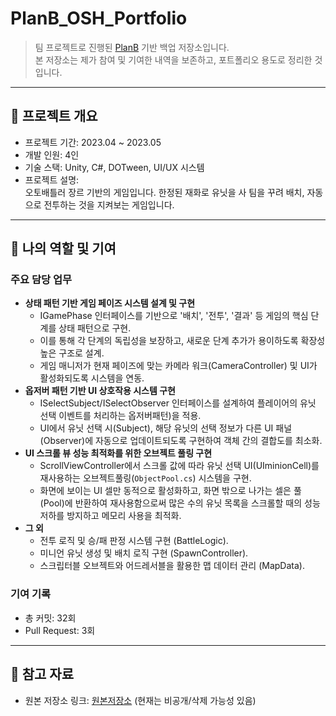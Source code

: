 # PlanB_OSH_Portfolio

> 팀 프로젝트로 진행된 [PlanB](https://github.com/BellLight95/Linon3_Final) 기반 백업 저장소입니다.  
> 본 저장소는 제가 참여 및 기여한 내역을 보존하고, 포트폴리오 용도로 정리한 것입니다.

---

## 📌 프로젝트 개요
- 프로젝트 기간: 2023.04 ~ 2023.05
- 개발 인원: 4인
- 기술 스택: Unity, C#, DOTween, UI/UX 시스템
- 프로젝트 설명:  
  오토배틀러 장르 기반의 게임입니다.
  한정된 재화로 유닛을 사 팀을 꾸려 배치, 자동으로 전투하는 것을 지켜보는 게임입니다.

---

## 👤 나의 역할 및 기여
### 주요 담당 업무
- **상태 패턴 기반 게임 페이즈 시스템 설계 및 구현**
  - IGamePhase 인터페이스를 기반으로 '배치', '전투', '결과' 등 게임의 핵심 단계를 상태 패턴으로 구현.
  - 이를 통해 각 단계의 독립성을 보장하고, 새로운 단계 추가가 용이하도록 확장성 높은 구조로 설계.
  - 게임 매니저가 현재 페이즈에 맞는 카메라 워크(CameraController) 및 UI가 활성화되도록 시스템을 연동.
- **옵저버 패턴 기반 UI 상호작용 시스템 구현**
  - ISelectSubject/ISelectObserver 인터페이스를 설계하여 플레이어의 유닛 선택 이벤트를 처리하는 옵저버패턴)을 적용.
  - UI에서 유닛 선택 시(Subject), 해당 유닛의 선택 정보가 다른 UI 패널(Observer)에 자동으로 업데이트되도록 구현하여 객체 간의 결합도를 최소화.
- **UI 스크롤 뷰 성능 최적화를 위한 오브젝트 풀링 구현**
  - ScrollViewController에서 스크롤 값에 따라 유닛 선택 UI(UIminionCell)를 재사용하는 오브젝트풀링(`ObjectPool.cs`) 시스템을 구현.
  - 화면에 보이는 UI 셀만 동적으로 활성화하고, 화면 밖으로 나가는 셀은 풀(Pool)에 반환하여 재사용함으로써 많은 수의 유닛 목록을 스크롤할 때의 성능 저하를 방지하고 메모리 사용을 최적화.
- **그 외**
  -  전투 로직 및 승/패 판정 시스템 구현 (BattleLogic).
  -  미니언 유닛 생성 및 배치 로직 구현 (SpawnController).
  -  스크립터블 오브젝트와 어드레서블을 활용한 맵 데이터 관리 (MapData).

### 기여 기록
- 총 커밋: 32회  
- Pull Request: 3회

---

## 📂 참고 자료
- 원본 저장소 링크: [원본저장소](https://github.com/BellLight95/Linon3_Final) (현재는 비공개/삭제 가능성 있음)
